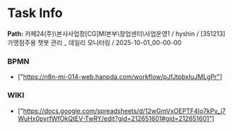 # Task Info

**Path:** 카페24(주)\본사사업장\[CG]MI본부\창업센터\사업운영1 / hyshin / [351213] 가맹점주용 챗봇 관리 _ 데일리 모니터링 / 2025-10-01_00-00-00

### BPMN
- ["https://n8n-mi-014-web.hanpda.com/workflow/pJfJtpbxIuJMLgPr"]

### WIKI
- ["https://docs.google.com/spreadsheets/d/12wGmVxOEPTF4Io7kPv_j7WuHx0pyrfWfOkQtEV-TwRY/edit?gid=212651601#gid=212651601"]

